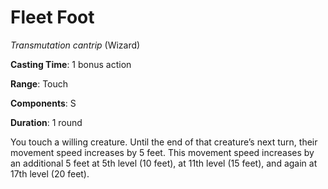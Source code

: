 # Fleet Foot
*Transmutation cantrip* (Wizard)

**Casting Time**: 1 bonus action

**Range**: Touch

**Components**: S

**Duration**: 1 round

You touch a willing creature. Until the end of that creature’s next turn, their movement speed increases by 5 feet. This movement speed increases by an additional 5 feet at 5th level (10 feet), at 11th level (15 feet), and again at 17th level (20 feet).
